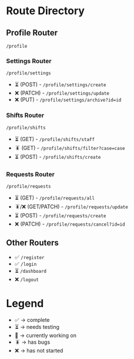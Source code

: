 # Route Directory

## Profile Router
`/profile`

  ### Settings Router
  `/profile/settings`
  - ⏳ (POST) - `/profile/settings/create`
  - ❌ (PATCH) - `/profile/settings/update`
  - ❌ (PUT) - `/profile/settings/archive?id=id`

  ### Shifts Router
  `/profile/shifts`
  - ⏳ (GET) - `/profile/shifts/staff`
  - 🪳 (GET) - `/profile/shifts/filter?case=case`
  -  ⏳ (POST) - `/profile/shifts/create`

  ### Requests Router
`/profile/requests`
  - ⏳ (GET) - `/profile/requests/all`
  - 🪳/❌ (GET/PATCH) - `/profile/requests/update`
  - ⏳ (POST) - `/profile/requests/create`
  - ❌ (PATCH) - `/profile/requests/cancel?id=id`

## Other Routers
- ✅ `/register`
- ✅ `/login`
- ⏳ `/dashboard` 
- ❌ `/logout` 


# Legend
- ✅ -> complete
- ⏳ -> needs testing
- 🚧 -> currently working on
- 🪳 -> has bugs
- ❌  -> has not started